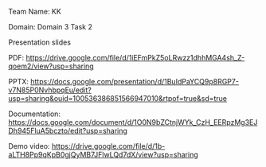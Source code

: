 Team Name: KK

Domain: Domain 3 Task 2

Presentation slides 

PDF: https://drive.google.com/file/d/1iEFmPkZ5oLRwzz1dhhMGA4sh_Z-qoem2/view?usp=sharing

PPTX: https://docs.google.com/presentation/d/1BuIdPaYCQ9p8RGP7-v7N85P0NvhbpqEu/edit?usp=sharing&ouid=100536386851566947010&rtpof=true&sd=true

Documentation:
https://docs.google.com/document/d/1O0N9bZCtnjWYk_CzH_EERpzMg3EJDh945FluA5bczto/edit?usp=sharing

Demo video: 
https://drive.google.com/file/d/1b-aLTH8Pp9qKpB0gjQyMB7JFlwLQd7dX/view?usp=sharing
